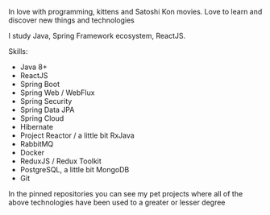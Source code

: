 In love with programming, kittens and Satoshi Kon movies. Love to learn and discover new things and technologies

I study Java, Spring Framework ecosystem, ReactJS.

Skills:
- Java 8+
- ReactJS
- Spring Boot
- Spring Web / WebFlux
- Spring Security
- Spring Data JPA
- Spring Cloud
- Hibernate
- Project Reactor / a little bit RxJava
- RabbitMQ
- Docker
- ReduxJS / Redux Toolkit
- PostgreSQL, a little bit MongoDB
- Git

In the pinned repositories you can see my pet projects where all of the above technologies have been used to a greater or lesser degree
